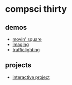 # compsci thirty

## demos
- [movin' square](movingsquare)
- [imaging](imagedemo)
- [trafficlighting](trafficlighting)
## projects
- [interactive project](interactivescene)